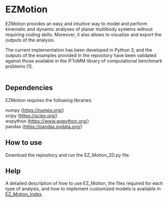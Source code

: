# EZMotion

EZMotion provides an easy and intuitive way to model and perform kinematic and dynamic analyses of planar multibody systems without requiring coding skills. Moreover, it also allows to visualize and export the outputs of the analysis. 

The current implementation has been developed in Python 3, and the outputs of the examples provided in the repository have been validated against those available in the IFToMM library of computational benchmark problems [1].
<br>
<br>

## Dependencies

EZMotion requires the following libraries:

numpy (https://numpy.org/) <br>
scipy (https://scipy.org/) <br>
wxpython (https://www.wxpython.org/) <br>
pandas (https://pandas.pydata.org/)
<br>
## How to use

Download the repository and run the EZ_Motion_2D.py file. 

## Help

A detailed description of how to use EZ_Motion, the files required for each type of analysis, and how to implement customized models is available in [EZ_Motion_Index](https://htmlpreview.github.io/?https://github.com/iroupa/EZMotion/blob/main/docs/index.html). 
